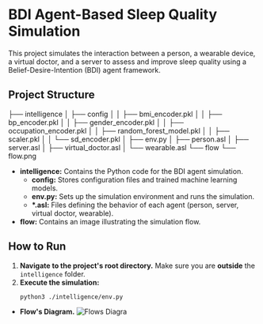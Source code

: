 # BDI Agent-Based Sleep Quality Simulation

This project simulates the interaction between a person, a wearable device, a virtual doctor, and a server to assess and improve sleep quality using a Belief-Desire-Intention (BDI) agent framework.

## Project Structure
├── intelligence
│   ├── config
│   │   ├── bmi_encoder.pkl
│   │   ├── bp_encoder.pkl
│   │   ├── gender_encoder.pkl
│   │   ├── occupation_encoder.pkl
│   │   ├── random_forest_model.pkl
│   │   ├── scaler.pkl
│   │   └── sd_encoder.pkl
│   ├── env.py
│   ├── person.asl
│   ├── server.asl
│   ├── virtual_doctor.asl
│   └── wearable.asl
└── flow
└── flow.png

* **intelligence:** Contains the Python code for the BDI agent simulation.
    * **config:** Stores configuration files and trained machine learning models.
    * **env.py:** Sets up the simulation environment and runs the simulation.
    * **\*.asl:**  Files defining the behavior of each agent (person, server, virtual doctor, wearable).
* **flow:** Contains an image illustrating the simulation flow.

## How to Run

1. **Navigate to the project's root directory.** Make sure you are **outside** the `intelligence` folder.
2. **Execute the simulation:**
   ```bash
   python3 ./intelligence/env.py
   
* **Flow's Diagram.**
![Flows Diagra](./flow/flow.png)
